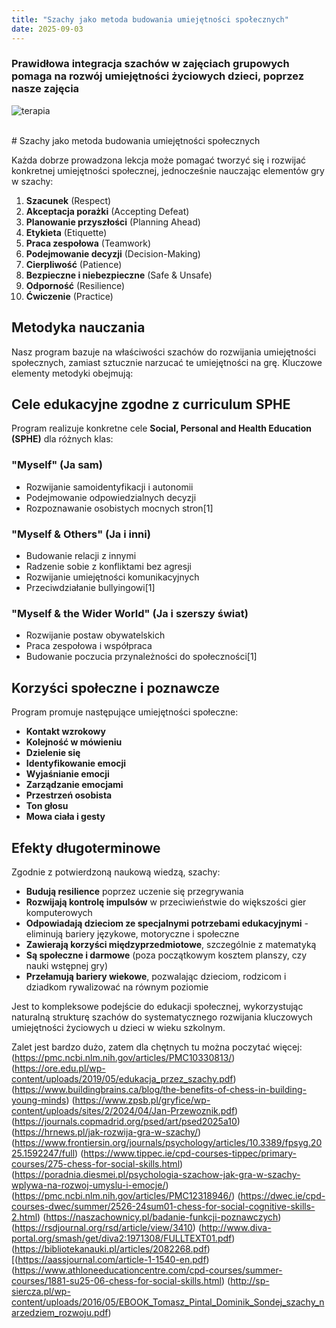 ```yaml
---
title: "Szachy jako metoda budowania umiejętności społecznych"
date: 2025-09-03
---
```

### Prawidłowa integracja szachów w zajęciach grupowych pomaga na rozwój umiejętności życiowych dzieci, poprzez nasze zajęcia


![terapia](/uploads/chess_social.png)


<br>
# Szachy jako metoda budowania umiejętności społecznych


Każda dobrze prowadzona lekcja może pomagać tworzyć się i rozwijać konkretnej umiejętności społecznej, jednocześnie nauczając elementów gry w szachy:

1. **Szacunek** (Respect) 
2. **Akceptacja porażki** (Accepting Defeat)
3. **Planowanie przyszłości** (Planning Ahead)
4. **Etykieta** (Etiquette)
5. **Praca zespołowa** (Teamwork) 
6. **Podejmowanie decyzji** (Decision-Making) 
7. **Cierpliwość** (Patience) 
8. **Bezpieczne i niebezpieczne** (Safe & Unsafe)
9. **Odporność** (Resilience) 
10. **Ćwiczenie** (Practice)

## Metodyka nauczania

Nasz program bazuje na właściwości szachów do rozwijania umiejętności społecznych, zamiast sztucznie narzucać te umiejętności na grę. Kluczowe elementy metodyki obejmują:


## Cele edukacyjne zgodne z curriculum SPHE

Program realizuje konkretne cele **Social, Personal and Health Education (SPHE)** dla różnych klas:

### "Myself" (Ja sam)
- Rozwijanie samoidentyfikacji i autonomii
- Podejmowanie odpowiedzialnych decyzji
- Rozpoznawanie osobistych mocnych stron[1]

### "Myself & Others" (Ja i inni)
- Budowanie relacji z innymi
- Radzenie sobie z konfliktami bez agresji
- Rozwijanie umiejętności komunikacyjnych
- Przeciwdziałanie bullyingowi[1]

###  "Myself & the Wider World" (Ja i szerszy świat)
- Rozwijanie postaw obywatelskich
- Praca zespołowa i współpraca
- Budowanie poczucia przynależności do społeczności[1]

## Korzyści społeczne i poznawcze

Program promuje następujące umiejętności społeczne:
- **Kontakt wzrokowy**
- **Kolejność w mówieniu**
- **Dzielenie się**
- **Identyfikowanie emocji**
- **Wyjaśnianie emocji**
- **Zarządzanie emocjami**
- **Przestrzeń osobista**
- **Ton głosu**
- **Mowa ciała i gesty**

## Efekty długoterminowe

Zgodnie z potwierdzoną naukową wiedzą, szachy:
- **Budują resilience** poprzez uczenie się przegrywania
- **Rozwijają kontrolę impulsów** w przeciwieństwie do większości gier komputerowych
- **Odpowiadają dzieciom ze specjalnymi potrzebami edukacyjnymi** - eliminują bariery językowe, motoryczne i społeczne
- **Zawierają korzyści międzyprzedmiotowe**, szczególnie z matematyką
- **Są społeczne i darmowe** (poza początkowym kosztem planszy, czy nauki wstępnej gry)
- **Przełamują bariery wiekowe**, pozwalając dzieciom, rodzicom i dziadkom rywalizować na równym poziomie

Jest to  kompleksowe podejście do edukacji społecznej, wykorzystując naturalną strukturę szachów do systematycznego rozwijania kluczowych umiejętności życiowych u dzieci w wieku szkolnym.

Zalet jest bardzo dużo, zatem dla chętnych tu można poczytać więcej:
(https://pmc.ncbi.nlm.nih.gov/articles/PMC10330813/)
(https://ore.edu.pl/wp-content/uploads/2019/05/edukacja_przez_szachy.pdf)
(https://www.buildingbrains.ca/blog/the-benefits-of-chess-in-building-young-minds)
(https://www.zpsb.pl/gryfice/wp-content/uploads/sites/2/2024/04/Jan-Przewoznik.pdf)
(https://journals.copmadrid.org/psed/art/psed2025a10)
(https://hrnews.pl/jak-rozwija-gra-w-szachy/)
(https://www.frontiersin.org/journals/psychology/articles/10.3389/fpsyg.2025.1592247/full)
(https://www.tippec.ie/cpd-courses-tippec/primary-courses/275-chess-for-social-skills.html)
(https://poradnia.diesmei.pl/psychologia-szachow-jak-gra-w-szachy-wplywa-na-rozwoj-umyslu-i-emocje/)
(https://pmc.ncbi.nlm.nih.gov/articles/PMC12318946/)
(https://dwec.ie/cpd-courses-dwec/summer/2526-24sum01-chess-for-social-cognitive-skills-2.html)
(https://naszachownicy.pl/badanie-funkcji-poznawczych)
(https://rsdjournal.org/rsd/article/view/3410)
(http://www.diva-portal.org/smash/get/diva2:1971308/FULLTEXT01.pdf)
(https://bibliotekanauki.pl/articles/2082268.pdf)
[(https://aassjournal.com/article-1-1540-en.pdf)
(https://www.athloneeducationcentre.com/cpd-courses/summer-courses/1881-su25-06-chess-for-social-skills.html)
(http://sp-siercza.pl/wp-content/uploads/2016/05/EBOOK_Tomasz_Pintal_Dominik_Sondej_szachy_narzedziem_rozwoju.pdf)

<br>
